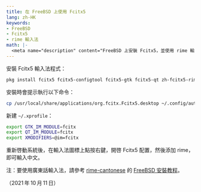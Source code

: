 ```yaml
---
title: 在 FreeBSD 上使用 Fcitx5
lang: zh-HK
keywords:
- FreeBSD
- Fcitx5
- rime 輸入法
math: |-
  <meta name="description" content="FreeBSD 上安裝 Fcitx5，並使用 rime 輸入法輸入中文的方法"/>
---
```


安裝 Fcitx5 輸入法程式：

```sh
pkg install fcitx5 fcitx5-configtool fcitx5-gtk fcitx5-qt zh-fcitx5-rime zh-rime-essay
```

安裝時會提示執行以下命令：

```sh
cp /usr/local/share/applications/org.fcitx.Fcitx5.desktop ~/.config/autostart/
```

新建 `~/.xprofile`：

```sh
export GTK_IM_MODULE=fcitx
export QT_IM_MODULE=fcitx
export XMODIFIERS=@im=fcitx
```

重新啓動系統後，在輸入法圖標上點按右鍵，開啓 Fcitx5 配置，然後添加 rime，即可輸入中文。

注：要使用廣東話輸入法，請參考 [rime-cantonese](https://github.com/rime/rime-cantonese) 的 [FreeBSD 安裝教程](https://github.com/rime/rime-cantonese/wiki/FreeBSD-%E5%AE%89%E8%A3%9D%E6%95%99%E7%A8%8B)。

（2021&#8239;年&#8239;10&#8239;月&#8239;11&#8239;日）
